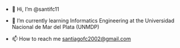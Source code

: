 - 👋 Hi, I’m @santifc11
<!--- - 👀 I’m interested in ... --->
- 🌱 I’m currently learning Informatics Engineering at the Universidad Nacional de Mar del Plata (UNMDP)
<!--- - 💞️ I’m looking to collaborate on ... --->
- 📫 How to reach me santiagofc2002@gmail.com

<!---
santifc11/santifc11 is a ✨ special ✨ repository because its `README.md` (this file) appears on your GitHub profile.
You can click the Preview link to take a look at your changes.
--->
